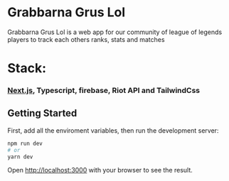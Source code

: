 # Grabbarna Grus Lol

Grabbarna Grus Lol is a web app for our community of league of legends players to track each others ranks, stats and matches

# Stack:

### [Next.js](https://nextjs.org/), Typescript, firebase, Riot API and TailwindCss

## Getting Started

First, add all the enviroment variables, then
run the development server:

```bash
npm run dev
# or
yarn dev
```

Open [http://localhost:3000](http://localhost:3000) with your browser to see the result.
